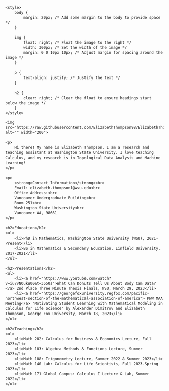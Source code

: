 <!DOCTYPE html>
<html lang="en">
<head>
    <meta charset="UTF-8">
    <meta name="viewport" content="width=device-width, initial-scale=1.0">
    <title>Resume</title>

    <style>
        body {
            margin: 20px; /* Add some margin to the body to provide space */
        }

        img {
            float: right; /* Float the image to the right */
            width: 300px; /* Set the width of the image */
            margin: 0 0 10px 10px; /* Adjust margin for spacing around the image */
        }

        p {
            text-align: justify; /* Justify the text */
        }

        h2 {
            clear: right; /* Clear the float to ensure headings start below the image */
        }
    </style>
</head>
<body>

    <img src="https://raw.githubusercontent.com/ElizabethThompson98/ElizabethThompson98.github.io/main/Directory_Photo.jpg" alt="" width="200">

    <p>
        Hi there! My name is Elizabeth Thompson. I am a research and teaching assistant at Washington State University. I love teaching Calculus, and my research is in Topological Data Analysis and Machine Learning!
    </p>

    <p>
        <strong>Contact Information</strong><br>
        Email: elizabeth.thompson1@wsu.edu<br>
        Office Address:<br>
        Vancouver Undergraduate Building<br>
        Room 251<br>
        Washington State University<br>
        Vancouver WA, 98661
    </p>

    <h2>Education</h2>
    <ul>
        <li>PhD in Mathematics, Washington State University (WSU), 2021-Present</li>
        <li>BS in Mathematics & Secondary Education, Linfield University, 2017-2021</li>
    </ul>

    <h2>Presentations</h2>
    <ul>
        <li><a href="https://www.youtube.com/watch?v=iu7vNOukW00&t=3550s">What Can Donuts Tell Us About Body Cam Data?</a> 2nd Place Three Minute Thesis Finals, WSU, March 29, 2023</li>        
        <li><a href="https://georgefoxuniversity.regfox.com/pacific-northwest-section-of-the-mathematical-association-of-america"> PNW MAA Meeting</a> "Motivating Student Learning with Mathematical Modeling in Calculus for Life Science" by Alexander Dimitrov and Elizabeth Thompson, George Fox University, March 18, 2023</li>
    </ul>

    <h2>Teaching</h2>
    <ul>
        <li>Math 202: Calculus for Business & Economics Lecture, Fall 2023</li>
        <li>Math 103: Algebra Methods & Functions Lecture, Summer 2023</li>
        <li>Math 108: Trigonometry Lecture, Summer 2022 & Summer 2023</li>
        <li>Math 140 Lab: Calculus for Life Scientists, Fall 2023-Spring 2023</li>
        <li>Math 171 Global Campus: Calculus I Lecture & Lab, Summer 2022</li>
    </ul>

</body>
</html>
